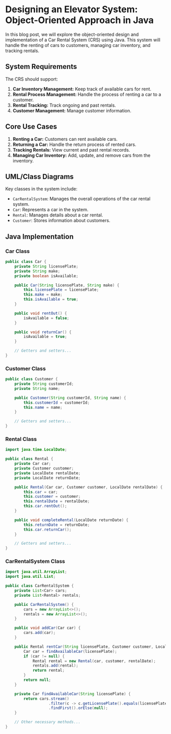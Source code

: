 # Designing an Elevator System: Object-Oriented Approach in Java

In this blog post, we will explore the object-oriented design and implementation of a Car Rental System (CRS) using Java. This system will handle the renting of cars to customers, managing car inventory, and tracking rentals.

## System Requirements

The CRS should support:

1. **Car Inventory Management:** Keep track of available cars for rent.
2. **Rental Process Management:** Handle the process of renting a car to a customer.
3. **Rental Tracking:** Track ongoing and past rentals.
4. **Customer Management:** Manage customer information.

## Core Use Cases

1. **Renting a Car:** Customers can rent available cars.
2. **Returning a Car:** Handle the return process of rented cars.
3. **Tracking Rentals:** View current and past rental records.
4. **Managing Car Inventory:** Add, update, and remove cars from the inventory.

## UML/Class Diagrams

Key classes in the system include:

- `CarRentalSystem`: Manages the overall operations of the car rental system.
- `Car`: Represents a car in the system.
- `Rental`: Manages details about a car rental.
- `Customer`: Stores information about customers.

## Java Implementation

### Car Class

```java
public class Car {
    private String licensePlate;
    private String make;
    private boolean isAvailable;

    public Car(String licensePlate, String make) {
        this.licensePlate = licensePlate;
        this.make = make;
        this.isAvailable = true;
    }

    public void rentOut() {
        isAvailable = false;
    }

    public void returnCar() {
        isAvailable = true;
    }

    // Getters and setters...
}
```
### Customer Class
```java
public class Customer {
    private String customerId;
    private String name;

    public Customer(String customerId, String name) {
        this.customerId = customerId;
        this.name = name;
    }

    // Getters and setters...
}
```
### Rental Class
```java
import java.time.LocalDate;

public class Rental {
    private Car car;
    private Customer customer;
    private LocalDate rentalDate;
    private LocalDate returnDate;

    public Rental(Car car, Customer customer, LocalDate rentalDate) {
        this.car = car;
        this.customer = customer;
        this.rentalDate = rentalDate;
        this.car.rentOut();
    }

    public void completeRental(LocalDate returnDate) {
        this.returnDate = returnDate;
        this.car.returnCar();
    }

    // Getters and setters...
}
```
### CarRentalSystem Class
```java
import java.util.ArrayList;
import java.util.List;

public class CarRentalSystem {
    private List<Car> cars;
    private List<Rental> rentals;

    public CarRentalSystem() {
        cars = new ArrayList<>();
        rentals = new ArrayList<>();
    }

    public void addCar(Car car) {
        cars.add(car);
    }

    public Rental rentCar(String licensePlate, Customer customer, LocalDate rentalDate) {
        Car car = findAvailableCar(licensePlate);
        if (car != null) {
            Rental rental = new Rental(car, customer, rentalDate);
            rentals.add(rental);
            return rental;
        }
        return null;
    }

    private Car findAvailableCar(String licensePlate) {
        return cars.stream()
                   .filter(c -> c.getLicensePlate().equals(licensePlate) && c.isAvailable())
                   .findFirst().orElse(null);
    }

    // Other necessary methods...
}
```